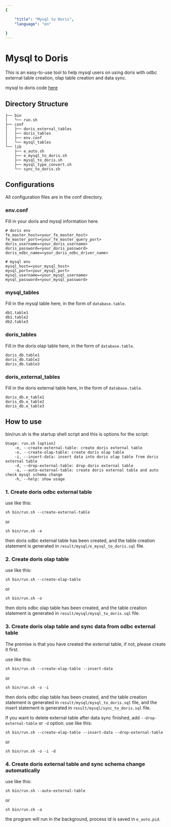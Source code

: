```yaml
---
{

    "title": "Mysql to Doris",
    "language": "en"

}
---
```


<!--
Licensed to the Apache Software Foundation (ASF) under one
or more contributor license agreements.  See the NOTICE file
distributed with this work for additional information
regarding copyright ownership.  The ASF licenses this file
to you under the Apache License, Version 2.0 (the
"License"); you may not use this file except in compliance
with the License.  You may obtain a copy of the License at

  http://www.apache.org/licenses/LICENSE-2.0

Unless required by applicable law or agreed to in writing, 
software distributed under the License is distributed on an
"AS IS" BASIS, WITHOUT WARRANTIES OR CONDITIONS OF ANY
KIND, either express or implied.  See the License for the
specific language governing permissions and limitations
under the License.
-->

# Mysql to Doris

This is an easy-to-use tool to help mysql users on using doris with odbc external table creation, olap table creation and data sync.

mysql to doris code [here](https://github.com/apache/doris/tree/master/extension/mysql_to_doris)

## Directory Structure
```text
├── bin
│   └── run.sh
├── conf
│   ├── doris_external_tables
│   ├── doris_tables
│   ├── env.conf
│   └── mysql_tables
└── lib
    ├── e_auto.sh
    ├── e_mysql_to_doris.sh
    ├── mysql_to_doris.sh
    ├── mysql_type_convert.sh
    └── sync_to_doris.sh
```

## Configurations

All configuration files are in the conf directory.

### env.conf
Fill in your doris and mysql information here.
```text
# doris env
fe_master_host=<your_fe_master_host>
fe_master_port=<your_fe_master_query_port>
doris_username=<your_doris_username>
doris_password=<your_doris_password>
doris_odbc_name=<your_doris_odbc_driver_name>

# mysql env
mysql_host=<your_mysql_host>
mysql_port=<your_mysql_port>
mysql_username=<your_mysql_username>
mysql_password=<your_mysql_password>
```

### mysql_tables
Fill in the mysql table here, in the form of `database.table`.
```text
db1.table1
db1.table2
db2.table3
```

### doris_tables
Fill in the doris olap table here, in the form of `database.table`.
```text
doris_db.table1
doris_db.table2
doris_db.table3
```

### doris_external_tables
Fill in the doris external table here, in the form of `database.table`.
```text
doris_db.e_table1
doris_db.e_table2
doris_db.e_table3
```

## How to use
bin/run.sh is the startup shell script and this is options for the script:
```shell
Usage: run.sh [option]
    -e, --create-external-table: create doris external table
    -o, --create-olap-table: create doris olap table
    -i, --insert-data: insert data into doris olap table from doris external table
    -d, --drop-external-table: drop doris external table
    -a, --auto-external-table: create doris external table and auto check mysql schema change
    -h, --help: show usage
```

### 1. Create doris odbc external table
use like this:
```shell
sh bin/run.sh --create-external-table
```
or
```shell
sh bin/run.sh -e
```
then doris odbc external table has been created, and the table creation statement is generated in `result/mysql/e_mysql_to_doris.sql` file.

### 2. Create doris olap table
use like this:
```shell
sh bin/run.sh --create-olap-table
```
or
```shell
sh bin/run.sh -o
```
then doris odbc olap table has been created, and the table creation statement is generated in `result/mysql/mysql_to_doris.sql` file.

### 3. Create doris olap table and sync data from odbc external table
The premise is that you have created the external table, if not, please create it first.

use like this:
```shell
sh bin/run.sh --create-olap-table --insert-data
```
or
```shell
sh bin/run.sh -o -i
```
then doris odbc olap table has been created, and the table creation statement is generated in `result/mysql/mysql_to_doris.sql` file, and the insert statement is generated in `result/mysql/sync_to_doris.sql` file.

If you want to delete external table after data sync finished, add `--drop-external-table` or `-d` option.
use like this:
```shell
sh bin/run.sh --create-olap-table --insert-data --drop-external-table
```
or
```shell
sh bin/run.sh -o -i -d
```

### 4. Create doris external table and sync schema change automatically
use like this:
```shell
sh bin/run.sh --auto-external-table
```
or
```shell
sh bin/run.sh -a
```

the program will run in the background, process id is saved in `e_auto.pid`.
